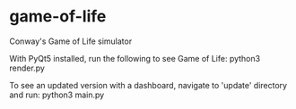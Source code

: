 # game-of-life

Conway's Game of Life simulator

With PyQt5 installed, run the following to see Game of Life:
	python3 render.py

To see an updated version with a dashboard, navigate to 'update' directory and run:
	python3 main.py
